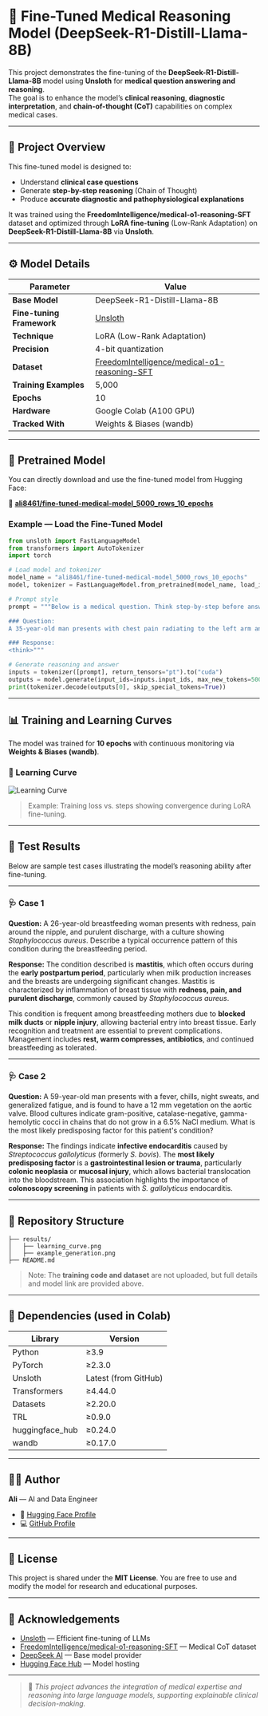 # 🧬 Fine-Tuned Medical Reasoning Model (DeepSeek-R1-Distill-Llama-8B)

This project demonstrates the fine-tuning of the **DeepSeek-R1-Distill-Llama-8B** model using **Unsloth** for **medical question answering and reasoning**.  
The goal is to enhance the model’s **clinical reasoning**, **diagnostic interpretation**, and **chain-of-thought (CoT)** capabilities on complex medical cases.

---

## 🧠 Project Overview

This fine-tuned model is designed to:
- Understand **clinical case questions**
- Generate **step-by-step reasoning** (Chain of Thought)
- Produce **accurate diagnostic and pathophysiological explanations**

It was trained using the **FreedomIntelligence/medical-o1-reasoning-SFT** dataset and optimized through **LoRA fine-tuning** (Low-Rank Adaptation) on **DeepSeek-R1-Distill-Llama-8B** via **Unsloth**.

---

## ⚙️ Model Details

| Parameter | Value |
|------------|--------|
| **Base Model** | DeepSeek-R1-Distill-Llama-8B |
| **Fine-tuning Framework** | [Unsloth](https://github.com/unslothai/unsloth) |
| **Technique** | LoRA (Low-Rank Adaptation) |
| **Precision** | 4-bit quantization |
| **Dataset** | [FreedomIntelligence/medical-o1-reasoning-SFT](https://huggingface.co/datasets/FreedomIntelligence/medical-o1-reasoning-SFT) |
| **Training Examples** | 5,000 |
| **Epochs** | 10 |
| **Hardware** | Google Colab (A100 GPU) |
| **Tracked With** | Weights & Biases (wandb) |

---

## 🤗 Pretrained Model

You can directly download and use the fine-tuned model from Hugging Face:

🔗 **[ali8461/fine-tuned-medical-model_5000_rows_10_epochs](https://huggingface.co/ali8461/fine-tuned-medical-model_5000_rows_10_epochs)**

### Example — Load the Fine-Tuned Model

```python
from unsloth import FastLanguageModel
from transformers import AutoTokenizer
import torch

# Load model and tokenizer
model_name = "ali8461/fine-tuned-medical-model_5000_rows_10_epochs"
model, tokenizer = FastLanguageModel.from_pretrained(model_name, load_in_4bit=True)

# Prompt style
prompt = """Below is a medical question. Think step-by-step before answering.

### Question:
A 35-year-old man presents with chest pain radiating to the left arm and elevated troponin levels. What is the most likely diagnosis?

### Response:
<think>"""

# Generate reasoning and answer
inputs = tokenizer([prompt], return_tensors="pt").to("cuda")
outputs = model.generate(input_ids=inputs.input_ids, max_new_tokens=500)
print(tokenizer.decode(outputs[0], skip_special_tokens=True))
````

---

## 📊 Training and Learning Curves

The model was trained for **10 epochs** with continuous monitoring via **Weights & Biases (wandb)**.

### 🧩 Learning Curve


![Learning Curve](results/learning_curve.png)

> Example: Training loss vs. steps showing convergence during LoRA fine-tuning.

---

## 🧪 Test Results

Below are sample test cases illustrating the model’s reasoning ability after fine-tuning.

---

### 🩺 **Case 1**

**Question:**
A 26-year-old breastfeeding woman presents with redness, pain around the nipple, and purulent discharge, with a culture showing *Staphylococcus aureus*. Describe a typical occurrence pattern of this condition during the breastfeeding period.

**Response:**
The condition described is **mastitis**, which often occurs during the **early postpartum period**, particularly when milk production increases and the breasts are undergoing significant changes.
Mastitis is characterized by inflammation of breast tissue with **redness, pain, and purulent discharge**, commonly caused by *Staphylococcus aureus*.

This condition is frequent among breastfeeding mothers due to **blocked milk ducts** or **nipple injury**, allowing bacterial entry into breast tissue. Early recognition and treatment are essential to prevent complications.
Management includes **rest, warm compresses, antibiotics**, and continued breastfeeding as tolerated.

---

### 🩺 **Case 2**

**Question:**
A 59-year-old man presents with a fever, chills, night sweats, and generalized fatigue, and is found to have a 12 mm vegetation on the aortic valve. Blood cultures indicate gram-positive, catalase-negative, gamma-hemolytic cocci in chains that do not grow in a 6.5% NaCl medium.
What is the most likely predisposing factor for this patient's condition?

**Response:**
The findings indicate **infective endocarditis** caused by *Streptococcus gallolyticus* (formerly *S. bovis*).
The **most likely predisposing factor** is a **gastrointestinal lesion or trauma**, particularly **colonic neoplasia** or **mucosal injury**, which allows bacterial translocation into the bloodstream.
This association highlights the importance of **colonoscopy screening** in patients with *S. gallolyticus* endocarditis.

---

## 📁 Repository Structure

```
├── results/
│   ├── learning_curve.png
│   ├── example_generation.png
├── README.md
```

> Note: The **training code and dataset** are not uploaded, but full details and model link are provided above.

---

## 🧰 Dependencies (used in Colab)

| Library         | Version              |
| --------------- | -------------------- |
| Python          | ≥3.9                 |
| PyTorch         | ≥2.3.0               |
| Unsloth         | Latest (from GitHub) |
| Transformers    | ≥4.44.0              |
| Datasets        | ≥2.20.0              |
| TRL             | ≥0.9.0               |
| huggingface_hub | ≥0.24.0              |
| wandb           | ≥0.17.0              |

---

## 👨‍⚕️ Author

**Ali** — AI and Data Engineer

* 🤗 [Hugging Face Profile](https://huggingface.co/ali8461)
* 💻 [GitHub Profile](https://github.com/ali8461)

---

## 🧾 License

This project is shared under the **MIT License**.
You are free to use and modify the model for research and educational purposes.

---

## 🌟 Acknowledgements

* [Unsloth](https://github.com/unslothai/unsloth) — Efficient fine-tuning of LLMs
* [FreedomIntelligence/medical-o1-reasoning-SFT](https://huggingface.co/datasets/FreedomIntelligence/medical-o1-reasoning-SFT) — Medical CoT dataset
* [DeepSeek AI](https://huggingface.co/deepseek-ai) — Base model provider
* [Hugging Face Hub](https://huggingface.co/) — Model hosting

---

> 🧠 *This project advances the integration of medical expertise and reasoning into large language models, supporting explainable clinical decision-making.*
